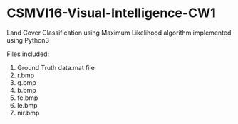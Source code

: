 # CSMVI16-Visual-Intelligence-CW1
Land Cover Classification using Maximum Likelihood algorithm implemented using Python3

Files included:
1. Ground Truth data.mat file 
2. r.bmp
3. g.bmp
4. b.bmp
5. fe.bmp
6. le.bmp
7. nir.bmp
